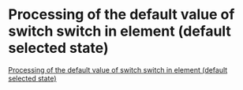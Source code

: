# Processing of the default value of switch switch in element (default selected state)
[Processing of the default value of switch switch in element (default selected state)](https://aiwithcloud.com/2022/09/19/processing_of_the_default_value_of_switch_switch_in_element_default_selected_state/)